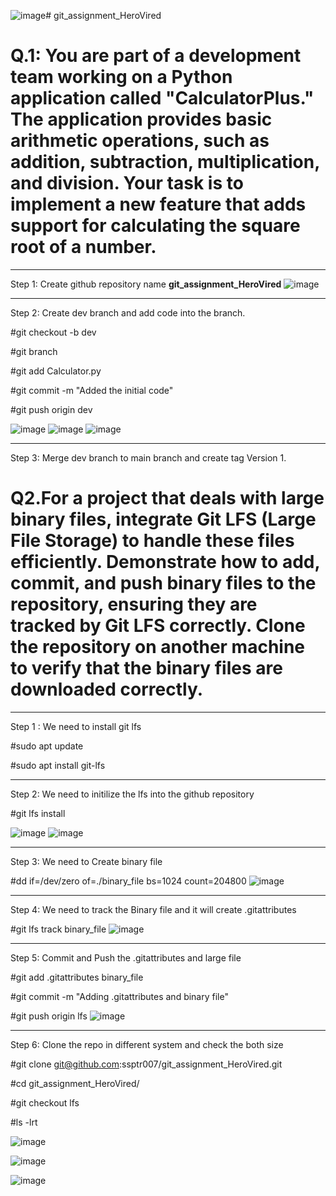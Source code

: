 ![image](https://github.com/user-attachments/assets/23aa3779-9530-4beb-8c91-c8119765edab)# git_assignment_HeroVired

# Q.1: You are part of a development team working on a Python application called "CalculatorPlus." The application provides basic arithmetic operations, such as addition, subtraction, multiplication, and division. Your task is to implement a new feature that adds support for calculating the square root of a number.
-----------------------
Step 1: Create github repository name **git_assignment_HeroVired**
![image](https://github.com/user-attachments/assets/f2271b71-1699-41f1-9251-97000ac41c92)

-----------------------
Step 2: Create dev branch and add code into the branch.

#git checkout -b dev

#git branch 

#git add Calculator.py

#git commit -m "Added the initial code"

#git push origin dev

![image](https://github.com/user-attachments/assets/fe6fc932-eefa-45a0-9ef2-1f5694a939a2)
![image](https://github.com/user-attachments/assets/ae49cd1e-0d64-47e2-900e-583b4d991bb2)
![image](https://github.com/user-attachments/assets/be121bc1-3f99-46bb-9548-1b9fd215b0e9)



-----------------------
Step 3: Merge dev branch to main branch and create tag Version 1.







# Q2.For a project that deals with large binary files, integrate Git LFS (Large File Storage) to handle these files efficiently. Demonstrate how to add, commit, and push binary files to the repository, ensuring they are tracked by Git LFS correctly. Clone the repository on another machine to verify that the binary files are downloaded correctly.

-----------------------
Step 1 : We need to install git lfs

#sudo apt update

#sudo apt install git-lfs

-----------------------
Step 2: We need to initilize the lfs into the github repository

#git lfs install

![image](https://github.com/user-attachments/assets/9f2f5d67-ee59-49b5-ba8b-9c736b72c91f)
![image](https://github.com/user-attachments/assets/c3afeda1-7510-4fca-abd9-e886d9603abb)

-----------------------
Step 3: We need to Create binary file

#dd if=/dev/zero of=./binary_file bs=1024 count=204800
![image](https://github.com/user-attachments/assets/603a128e-91d2-4904-a0c7-c0b54b75b8e0)

-----------------------
Step 4: We need to track the Binary file and it will create .gitattributes

#git lfs track binary_file
![image](https://github.com/user-attachments/assets/00a4f569-6c7c-4dee-a108-06d710c0f7fd)


-----------------------
Step 5: Commit and Push the .gitattributes and large file

#git add .gitattributes binary_file

#git commit -m "Adding .gitattributes and binary file"

#git push origin lfs
![image](https://github.com/user-attachments/assets/f48fa864-0023-42ab-a4b6-0db00fc7d86d)

-----------------------
Step 6: Clone the repo in different system and check the both size

#git clone git@github.com:ssptr007/git_assignment_HeroVired.git

#cd git_assignment_HeroVired/

#git checkout lfs

#ls -lrt

![image](https://github.com/user-attachments/assets/3c4bab3a-eb3f-45d1-87b0-92d1687532a5)

![image](https://github.com/user-attachments/assets/040f4e22-6ad8-4c17-9339-1475ff4dd302)


![image](https://github.com/user-attachments/assets/eab1da66-70a5-4c95-a17a-e7bd76cbdf74)




